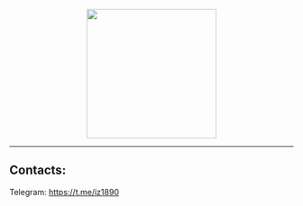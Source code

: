 <p align="center">
  <img src="https://media0.giphy.com/media/qgQUggAC3Pfv687qPC/giphy.gif" height="230"/>
</p>
 
 
---------------------------------------
## Contacts: 
Telegram: https://t.me/iz1890

